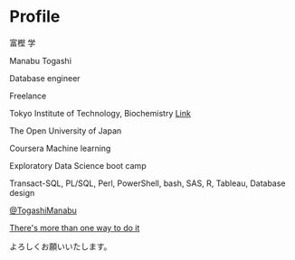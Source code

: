 # Profile
富樫 学

Manabu Togashi

Database engineer

Freelance

Tokyo Institute of Technology, Biochemistry [Link](https://www.sciencedirect.com/science/article/abs/pii/S0009261405012637)

The Open University of Japan

Coursera Machine learning

Exploratory Data Science boot camp

Transact-SQL, PL/SQL, Perl, PowerShell, bash, SAS, R, Tableau, Database design

[@TogashiManabu](https://twitter.com/TogashiManabu)

[There's more than one way to do it](https://en.wikipedia.org/wiki/There%27s_more_than_one_way_to_do_it)

よろしくお願いいたします。
